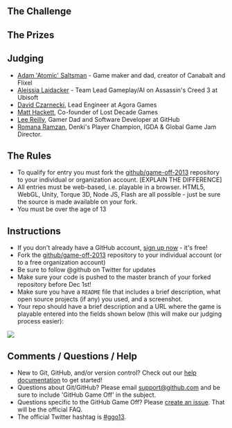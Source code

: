 ## The Challenge

## The Prizes

## Judging

* [Adam 'Atomic' Saltsman](https://twitter.com/adamatomic) - Game maker and dad, creator of Canabalt and Flixel
* [Aleissia Laidacker](https://twitter.com/Aleissia) - Team Lead Gameplay/AI on Assassin's Creed 3 at Ubisoft
* [David Czarnecki](http://twitter.com/CzarneckiD), Lead Engineer at Agora Games
* [Matt Hackett](https://twitter.com/#!/richtaur), Co-founder of Lost Decade Games
* [Lee Reilly](http://twitter.com/leereilly), Gamer Dad and Software Developer at GitHub
* [Romana Ramzan](https://twitter.com/Manak/), Denki's Player Champion, IGDA & Global Game Jam Director.

## The Rules

* To qualify for entry you must fork the [github/game-off-2013](https://github.com/github/game-off-2013) repository to your individual or organization account. [EXPLAIN THE DIFFERENCE]
* All entries must be web-based, i.e. playable in a browser. HTML5, WebGL, Unity, Torque 3D, Node JS, Flash are all possible - just be sure the source is made available on your fork.
* You must be over the age of 13

## Instructions

* If you don't already have a GitHub account, [sign up now](https://github.com/signup/free) - it's free!
* Fork the [github/game-off-2013](https://github.com/github/game-off-2013) repository to your individual account (or to a free organization account)
* Be sure to follow @github on Twitter for updates
* Make sure your code is pushed to the master branch of your forked repository before Dec 1st!
* Make sure you have a `README` file that includes a brief description, what open source projects (if any) you used, and a screenshot.
* Your repo should have a brief description and a URL where the game is playable entered into the fields shown below (this will make our judging process easier):

![](https://img.skitch.com/20121010-x2ecpu95fi91us6hbfehg2dgit.png)

## Comments / Questions / Help

* New to Git, GitHub, and/or version control? Check out our [help documentation](https://help.github.com/) to get started!
* Questions about Git/GitHub? Please email [support@github.com](mailto:support@github.com) and be sure to include 'GitHub Game Off' in the subject.
* Questions specific to the GitHub Game Off? Please [create an issue](https://github.com/github/game-off-2013/issues/new). That will be the official FAQ.
* The official Twitter hashtag is [#ggo13](https://twitter.com/search/realtime?q=%23ggo13).
